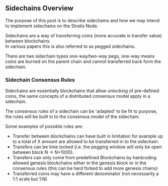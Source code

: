 ## Sidechains Overview

The purpose of this post is to describe sidechains and how we may intend to implement sidechains on the Stratis Node.  

Sidechains are a way of transferring coins (more accurate is transfer value) between blockchains.  
In various papers this is also referred to as pegged sidechains.  

There are two sidechain types one-way/two-way pegs, one-way means coins are burned on the parent chain and cannot transferred back form the sidechain.  

### Sidechain Consensus Rules
Sidechains are essentially blockchains that allow unlocking of pre-defined coins, the same concepts of a distributed consensus model apply in a sidechain.  

The consensus rules of a sidechain can be 'adapted' to be fit to purpose, the rules will be built in to the consensus model of the sidechain.  

Some examples of possible rules are:  
- Transfer between blockchains can have built in limitation for example up to a total of X amount are allowed to be transferred in to the sidechain.  
- Transfers can be time locked (i.e. the pegging window will only be open between block N -> N+1000).  
- Transfers can only come from predefined Blockchains by hardcoding allowed genesis blockchains either in the genesis block or in the consensus rules (this can be hard forked to add more genesis chains)  
- Transferred coins may have a different denominator (not necessarily a 1:1 scale but 1:N)  

